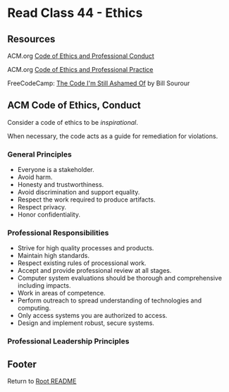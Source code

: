 # Read Class 44 - Ethics

## Resources

ACM.org [Code of Ethics and Professional Conduct](https://www.acm.org/code-of-ethics)

ACM.org [Code of Ethics and Professional Practice](https://ethics.acm.org/code-of-ethics/software-engineering-code/)

FreeCodeCamp: [The Code I'm Still Ashamed Of](https://www.freecodecamp.org/news/the-code-im-still-ashamed-of-e4c021dff55e) by Bill Sourour

## ACM Code of Ethics, Conduct

Consider a code of ethics to be *inspirational*.

When necessary, the code acts as a guide for remediation for violations.

### General Principles

- Everyone is a stakeholder.
- Avoid harm.
- Honesty and trustworthiness.
- Avoid discrimination and support equality.
- Respect the work required to produce artifacts.
- Respect privacy.
- Honor confidentiality.

### Professional Responsibilities

- Strive for high quality processes and products.
- Maintain high standards.
- Respect existing rules of processional work.
- Accept and provide professional review at all stages.
- Computer system evaluations should be thorough and comprehensive including impacts.
- Work in areas of competence.
- Perform outreach to spread understanding of technologies and computing.
- Only access systems you are authorized to access.
- Design and implement robust, secure systems.

### Professional Leadership Principles


## Footer

Return to [Root README](../README.html)